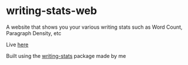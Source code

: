 # writing-stats-web

A website that shows you your various writing stats such as Word Count, Paragraph Density, etc

Live [here](https://writing-stats.zohan.tech)

Built using the [writing-stats](https://www.npmjs.com/package/writing-stats) package made by me
